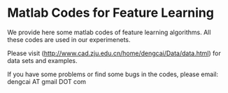 
Matlab Codes for Feature Learning
=============

We provide here some matlab codes of feature learning algorithms. All these codes are used in our experimenets.

Please visit (http://www.cad.zju.edu.cn/home/dengcai/Data/data.html) for data sets and examples.

If you have some problems or find some bugs in the codes, please email: dengcai AT gmail DOT com
